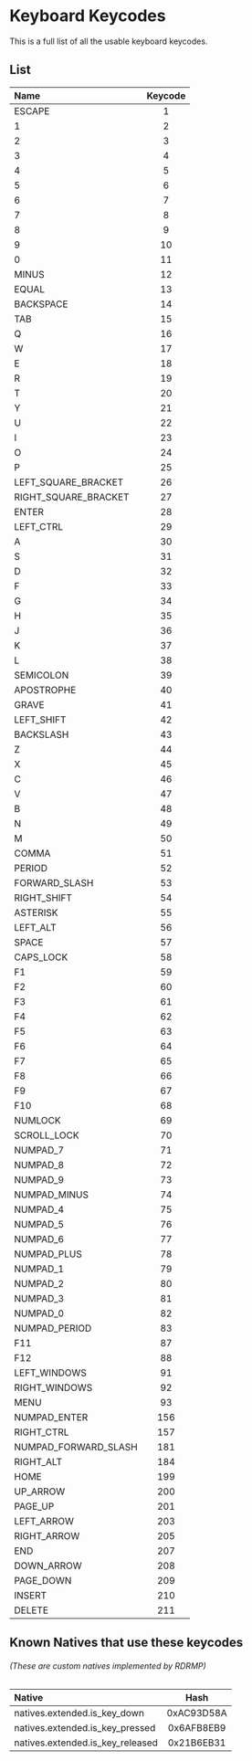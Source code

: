 # Keyboard Keycodes

This is a full list of all the usable keyboard keycodes.

## List
| Name | Keycode |
| :---------------------------- | :------: |
| ESCAPE | 1 |
| 1 | 2 |
| 2 | 3 |
| 3 | 4 |
| 4 | 5 |
| 5 | 6 |
| 6 | 7 |
| 7 | 8 |
| 8 | 9 |
| 9 | 10 |
| 0 | 11 |
| MINUS | 12 |
| EQUAL | 13 |
| BACKSPACE | 14 |
| TAB | 15 |
| Q | 16 |
| W | 17 |
| E | 18 |
| R | 19 |
| T | 20 |
| Y | 21 |
| U | 22 |
| I | 23 |
| O | 24 |
| P | 25 |
| LEFT_SQUARE_BRACKET | 26 |
| RIGHT_SQUARE_BRACKET | 27 |
| ENTER | 28 |
| LEFT_CTRL | 29 |
| A | 30 |
| S | 31 |
| D | 32 |
| F | 33 |
| G | 34 |
| H | 35 |
| J | 36 |
| K | 37 |
| L | 38 |
| SEMICOLON | 39 |
| APOSTROPHE | 40 |
| GRAVE | 41 |
| LEFT_SHIFT | 42 |
| BACKSLASH | 43 |
| Z | 44 |
| X | 45 |
| C | 46 |
| V | 47 |
| B | 48 |
| N | 49 |
| M | 50 |
| COMMA | 51 |
| PERIOD | 52 |
| FORWARD_SLASH | 53 |
| RIGHT_SHIFT | 54 |
| ASTERISK | 55 |
| LEFT_ALT | 56 |
| SPACE | 57 |
| CAPS_LOCK | 58 |
| F1 | 59 |
| F2 | 60 |
| F3 | 61 |
| F4 | 62 |
| F5 | 63 |
| F6 | 64 |
| F7 | 65 |
| F8 | 66 |
| F9 | 67 |
| F10 | 68 |
| NUMLOCK | 69 |
| SCROLL_LOCK | 70 |
| NUMPAD_7 | 71 |
| NUMPAD_8 | 72 |
| NUMPAD_9 | 73 |
| NUMPAD_MINUS | 74 |
| NUMPAD_4 | 75 |
| NUMPAD_5 | 76 |
| NUMPAD_6 | 77 |
| NUMPAD_PLUS | 78 |
| NUMPAD_1 | 79 |
| NUMPAD_2 | 80 |
| NUMPAD_3 | 81 |
| NUMPAD_0 | 82 |
| NUMPAD_PERIOD | 83 |
| F11 | 87 |
| F12 | 88 |
| LEFT_WINDOWS | 91 |
| RIGHT_WINDOWS | 92 |
| MENU | 93 |
| NUMPAD_ENTER | 156 |
| RIGHT_CTRL | 157 |
| NUMPAD_FORWARD_SLASH | 181 |
| RIGHT_ALT | 184 |
| HOME | 199 |
| UP_ARROW | 200 |
| PAGE_UP | 201 |
| LEFT_ARROW | 203 |
| RIGHT_ARROW | 205 |
| END | 207 |
| DOWN_ARROW | 208 |
| PAGE_DOWN | 209 |
| INSERT | 210 |
| DELETE | 211 |

## Known Natives that use these keycodes
###### (These are custom natives implemented by RDRMP)

| Native | Hash |
| :------------ | :------------: |
| natives.extended.is_key_down | 0xAC93D58A |
| natives.extended.is_key_pressed | 0x6AFB8EB9 |
| natives.extended.is_key_released | 0x21B6EB31 |